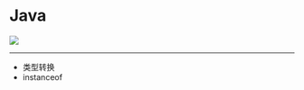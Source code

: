 # Java 
![](http://pic.baike.soso.com/p/20130806/20130806213317-1513026654.jpg
)

---

* 类型转换
* instanceof